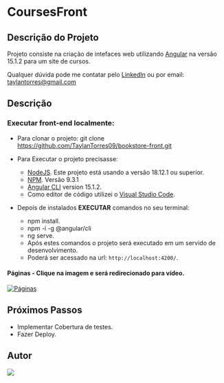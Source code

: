 # CoursesFront

## Descrição do Projeto

Projeto consiste na criação de intefaces web utilizando [Angular](https://github.com/angular/angular-cli) na versão 15.1.2 para um site de cursos.

Qualquer dúvida pode me contatar pelo [LinkedIn](https://www.linkedin.com/in/taylan-torres/) ou por email: taylantorres@gmail.com

## Descrição
### Executar front-end localmente:
- Para clonar o projeto: git clone https://github.com/TaylanTorres09/bookstore-front.git
- Para Executar o projeto precisasse:
    - [NodeJS](https://nodejs.org/en/). Este projeto está usando a versão 18.12.1 ou superior.
    - [NPM](https://www.npmjs.com/). Versão 9.3.1
    - [Angular CLI](https://github.com/angular/angular-cli) version 15.1.2.
    - Como editor de código utilizei o [Visual Studio Code](https://code.visualstudio.com/).

- Depois de instalados **EXECUTAR** comandos no seu terminal:
    - npm install.
    - npm -i -g @angular/cli
    - ng serve.
    - Após estes comandos o projeto será executado em um servido de desenvolvimento.
    - Poderá ser acessado na url: `http://localhost:4200/`.

#### Páginas - Clique na imagem e será redirecionado para vídeo.

[![Páginas](README_IMG/HOME.png)](https://drive.google.com/file/d/1LGjFWnk0JyApeGFMjQgjVxha5eQYOMo6/view?usp=share_link)

## Próximos Passos
- Implementar Cobertura de testes.
- Fazer Deploy.
## Autor
<a href="https://www.linkedin.com/in/taylan-torres" target="_blank"><img src="https://img.shields.io/badge/-LinkedIn-%230077B5?style=for-the-badge&logo=linkedin&logoColor=white" target="_blank"></a> 
